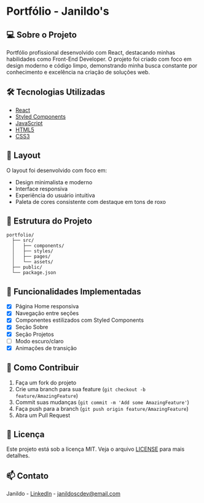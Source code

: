 # Portfólio - Janildo's

## 💻 Sobre o Projeto

Portfólio profissional desenvolvido com React, destacando minhas habilidades como Front-End Developer. O projeto foi criado com foco em design moderno e código limpo, demonstrando minha busca constante por conhecimento e excelência na criação de soluções web.

## 🛠 Tecnologias Utilizadas

- [React](https://reactjs.org/)
- [Styled Components](https://styled-components.com/)
- [JavaScript](https://developer.mozilla.org/en-US/docs/Web/JavaScript)
- [HTML5](https://developer.mozilla.org/en-US/docs/Web/HTML)
- [CSS3](https://developer.mozilla.org/en-US/docs/Web/CSS)

## 🎨 Layout

O layout foi desenvolvido com foco em:
- Design minimalista e moderno
- Interface responsiva
- Experiência do usuário intuitiva
- Paleta de cores consistente com destaque em tons de roxo

## 📁 Estrutura do Projeto

```
portfolio/
  ├── src/
  │   ├── components/
  │   ├── styles/
  │   ├── pages/
  │   └── assets/
  ├── public/
  └── package.json
```

## 🎯 Funcionalidades Implementadas

- [x] Página Home responsiva
- [x] Navegação entre seções
- [x] Componentes estilizados com Styled Components
- [x] Seção Sobre
- [x] Seção Projetos
- [ ] Modo escuro/claro
- [x] Animações de transição

## 🤝 Como Contribuir

1. Faça um fork do projeto
2. Crie uma branch para sua feature (`git checkout -b feature/AmazingFeature`)
3. Commit suas mudanças (`git commit -m 'Add some AmazingFeature'`)
4. Faça push para a branch (`git push origin feature/AmazingFeature`)
5. Abra um Pull Request

## 📝 Licença

Este projeto está sob a licença MIT. Veja o arquivo [LICENSE](LICENSE) para mais detalhes.

## 📫 Contato

Janildo - [LinkedIn](seu-https://www.linkedin.com/in/janildo-sampaio-cardoso/) - janildoscdev@email.com
